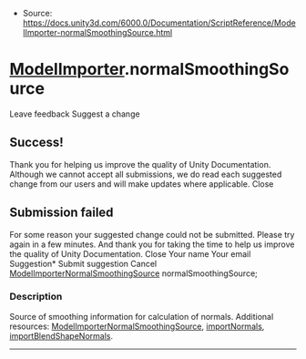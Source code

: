 * Source: https://docs.unity3d.com/6000.0/Documentation/ScriptReference/ModelImporter-normalSmoothingSource.html

#  [ModelImporter](https://docs.unity3d.com/6000.0/Documentation/ScriptReference/ModelImporter.html).normalSmoothingSource
Leave feedback
Suggest a change
## Success!
Thank you for helping us improve the quality of Unity Documentation. Although we cannot accept all submissions, we do read each suggested change from our users and will make updates where applicable.
Close
## Submission failed
For some reason your suggested change could not be submitted. Please <a>try again</a> in a few minutes. And thank you for taking the time to help us improve the quality of Unity Documentation.
Close
Your name Your email Suggestion* Submit suggestion
Cancel
[ModelImporterNormalSmoothingSource](https://docs.unity3d.com/6000.0/Documentation/ScriptReference/ModelImporterNormalSmoothingSource.html) normalSmoothingSource; 
### Description
Source of smoothing information for calculation of normals.
Additional resources: [ModelImporterNormalSmoothingSource](https://docs.unity3d.com/6000.0/Documentation/ScriptReference/ModelImporterNormalSmoothingSource.html), [importNormals](https://docs.unity3d.com/6000.0/Documentation/ScriptReference/ModelImporter-importNormals.html), [importBlendShapeNormals](https://docs.unity3d.com/6000.0/Documentation/ScriptReference/ModelImporter-importBlendShapeNormals.html).
* * *
